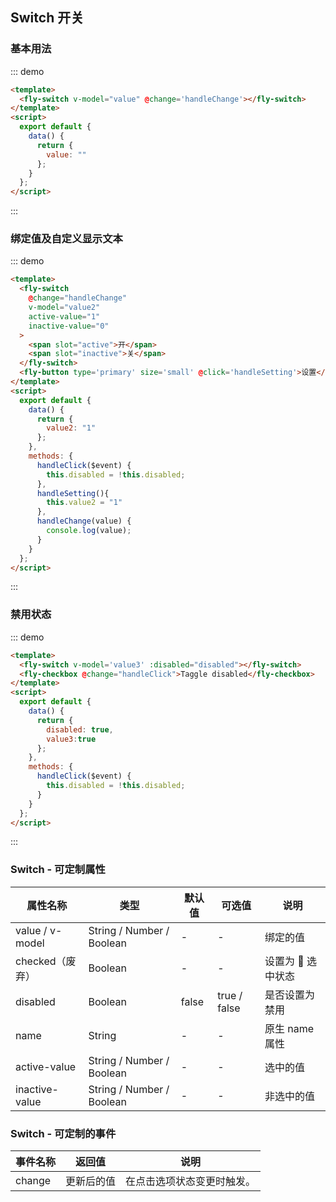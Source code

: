 <script>
 module.exports =  {
        data(){
            return {
                 value:'',
                 disabled:true,
                 value2:"1",
                 value3:true
            }
        },
        methods:{
            handleClick($event){
                this.disabled=!this.disabled
            },
            handleSetting(){
              this.value2 = "1"
            },
            handleChange(value){
                console.log(value)
            }
        }
    }
</script>

## Switch 开关

### 基本用法

::: demo

```html
<template>
  <fly-switch v-model="value" @change='handleChange'></fly-switch>
</template>
<script>
  export default {
    data() {
      return {
        value: ""
      };
    }
  };
</script>
```

:::

### 绑定值及自定义显示文本

::: demo
```html
<template>
  <fly-switch
    @change="handleChange"
    v-model="value2"
    active-value="1"
    inactive-value="0"
  >
    <span slot="active">开</span>
    <span slot="inactive">关</span>
  </fly-switch>
  <fly-button type='primary' size='small' @click='handleSetting'>设置</fly-button>
</template>
<script>
  export default {
    data() {
      return {
        value2: "1"
      };
    },
    methods: {
      handleClick($event) {
        this.disabled = !this.disabled;
      },
      handleSetting(){
        this.value2 = "1"
      },
      handleChange(value) {
        console.log(value);
      }
    }
  };
</script>
```
:::

### 禁用状态

::: demo

```html
<template>
  <fly-switch v-model='value3' :disabled="disabled"></fly-switch>
  <fly-checkbox @change="handleClick">Taggle disabled</fly-checkbox>
</template>
<script>
  export default {
    data() {
      return {
        disabled: true,
        value3:true
      };
    },
    methods: {
      handleClick($event) {
        this.disabled = !this.disabled;
      }
    }
  };
</script>
```

:::


### Switch - 可定制属性

| 属性名称        | 类型                      | 默认值 | 可选值       | 说明             |
| --------------- | ------------------------- | ------ | ------------ | ---------------- |
| value / v-model | String / Number / Boolean | -      | -            | 绑定的值         |
| checked（废弃）         | Boolean                   | -      | -            | 设置为  选中状态 |
| disabled        | Boolean                   | false  | true / false | 是否设置为禁用   |
| name            | String                    | -      | -            | 原生 name 属性   |
| active-value    | String / Number / Boolean | -      | -            | 选中的值         |
| inactive-value  | String / Number / Boolean | -      | -            | 非选中的值       |

### Switch - 可定制的事件

| 事件名称  | 返回值     | 说明                       |
| --------- | ---------- | -------------------------- |
| change | 更新后的值 | 在点击选项状态变更时触发。 |
